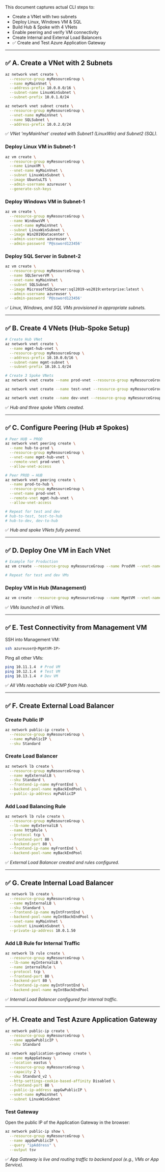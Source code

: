
This document captures actual CLI steps to:

* Create a VNet with two subnets
* Deploy Linux, Windows VM & SQL
* Build Hub & Spoke with 4 VNets
* Enable peering and verify VM connectivity
* Create Internal and External Load Balancers
* ✅ Create and Test Azure Application Gateway

---

## ✅ A. Create a VNet with 2 Subnets

```bash
az network vnet create \
  --resource-group myResourceGroup \
  --name myMainVnet \
  --address-prefix 10.0.0.0/16 \
  --subnet-name LinuxWinSubnet \
  --subnet-prefix 10.0.1.0/24

az network vnet subnet create \
  --resource-group myResourceGroup \
  --vnet-name myMainVnet \
  --name SQLSubnet \
  --address-prefix 10.0.2.0/24
```

✅ *VNet 'myMainVnet' created with Subnet1 (LinuxWin) and Subnet2 (SQL).*

### Deploy Linux VM in Subnet-1

```bash
az vm create \
  --resource-group myResourceGroup \
  --name LinuxVM \
  --vnet-name myMainVnet \
  --subnet LinuxWinSubnet \
  --image UbuntuLTS \
  --admin-username azureuser \
  --generate-ssh-keys
```

### Deploy Windows VM in Subnet-1

```bash
az vm create \
  --resource-group myResourceGroup \
  --name WindowsVM \
  --vnet-name myMainVnet \
  --subnet LinuxWinSubnet \
  --image Win2019Datacenter \
  --admin-username azureuser \
  --admin-password 'P@ssword123456'
```

### Deploy SQL Server in Subnet-2

```bash
az vm create \
  --resource-group myResourceGroup \
  --name SQLServerVM \
  --vnet-name myMainVnet \
  --subnet SQLSubnet \
  --image MicrosoftSQLServer:sql2019-ws2019:enterprise:latest \
  --admin-username azureuser \
  --admin-password 'P@ssword123456'
```

✅ *Linux, Windows, and SQL VMs provisioned in appropriate subnets.*

---

## ✅ B. Create 4 VNets (Hub-Spoke Setup)

```bash
# Create Hub VNet
az network vnet create \
  --name mgmt-hub-vnet \
  --resource-group myResourceGroup \
  --address-prefix 10.10.0.0/16 \
  --subnet-name mgmt-subnet \
  --subnet-prefix 10.10.1.0/24

# Create 3 Spoke VNets
az network vnet create --name prod-vnet --resource-group myResourceGroup --address-prefix 10.11.0.0/16 --subnet-name prod-subnet --subnet-prefix 10.11.1.0/24

az network vnet create --name test-vnet --resource-group myResourceGroup --address-prefix 10.12.0.0/16 --subnet-name test-subnet --subnet-prefix 10.12.1.0/24

az network vnet create --name dev-vnet --resource-group myResourceGroup --address-prefix 10.13.0.0/16 --subnet-name dev-subnet --subnet-prefix 10.13.1.0/24
```

✅ *Hub and three spoke VNets created.*

---

## ✅ C. Configure Peering (Hub ⇄ Spokes)

```bash
# Peer HUB → PROD
az network vnet peering create \
  --name hub-to-prod \
  --resource-group myResourceGroup \
  --vnet-name mgmt-hub-vnet \
  --remote-vnet prod-vnet \
  --allow-vnet-access

# Peer PROD → HUB
az network vnet peering create \
  --name prod-to-hub \
  --resource-group myResourceGroup \
  --vnet-name prod-vnet \
  --remote-vnet mgmt-hub-vnet \
  --allow-vnet-access

# Repeat for test and dev
# hub-to-test, test-to-hub
# hub-to-dev, dev-to-hub
```

✅ *Hub and spoke VNets fully peered.*

---

## ✅ D. Deploy One VM in Each VNet

```bash
# Example for Production
az vm create --resource-group myResourceGroup --name ProdVM --vnet-name prod-vnet --subnet prod-subnet --image UbuntuLTS --admin-username azureuser --generate-ssh-keys

# Repeat for test and dev VMs
```

### Deploy VM in Hub (Management)

```bash
az vm create --resource-group myResourceGroup --name MgmtVM --vnet-name mgmt-hub-vnet --subnet mgmt-subnet --image UbuntuLTS --admin-username azureuser --generate-ssh-keys
```

✅ *VMs launched in all VNets.*

---

## ✅ E. Test Connectivity from Management VM

SSH into Management VM:

```bash
ssh azureuser@<MgmtVM-IP>
```

Ping all other VMs:

```bash
ping 10.11.1.4  # Prod VM
ping 10.12.1.4  # Test VM
ping 10.13.1.4  # Dev VM
```

✅ *All VMs reachable via ICMP from Hub.*

---

## ✅ F. Create External Load Balancer

### Create Public IP

```bash
az network public-ip create \
  --resource-group myResourceGroup \
  --name myPublicIP \
  --sku Standard
```

### Create Load Balancer

```bash
az network lb create \
  --resource-group myResourceGroup \
  --name myExternalLB \
  --sku Standard \
  --frontend-ip-name myFrontEnd \
  --backend-pool-name myBackEndPool \
  --public-ip-address myPublicIP
```

### Add Load Balancing Rule

```bash
az network lb rule create \
  --resource-group myResourceGroup \
  --lb-name myExternalLB \
  --name httpRule \
  --protocol tcp \
  --frontend-port 80 \
  --backend-port 80 \
  --frontend-ip-name myFrontEnd \
  --backend-pool-name myBackEndPool
```

✅ *External Load Balancer created and rules configured.*

---

## ✅ G. Create Internal Load Balancer

```bash
az network lb create \
  --resource-group myResourceGroup \
  --name myInternalLB \
  --sku Standard \
  --frontend-ip-name myIntFrontEnd \
  --backend-pool-name myIntBackEndPool \
  --vnet-name myMainVnet \
  --subnet LinuxWinSubnet \
  --private-ip-address 10.0.1.50
```

### Add LB Rule for Internal Traffic

```bash
az network lb rule create \
  --resource-group myResourceGroup \
  --lb-name myInternalLB \
  --name internalRule \
  --protocol tcp \
  --frontend-port 80 \
  --backend-port 80 \
  --frontend-ip-name myIntFrontEnd \
  --backend-pool-name myIntBackEndPool
```

✅ *Internal Load Balancer configured for internal traffic.*

---

## ✅ H. Create and Test Azure Application Gateway

```bash
az network public-ip create \
  --resource-group myResourceGroup \
  --name appGwPublicIP \
  --sku Standard

az network application-gateway create \
  --name myAppGateway \
  --location eastus \
  --resource-group myResourceGroup \
  --capacity 2 \
  --sku Standard_v2 \
  --http-settings-cookie-based-affinity Disabled \
  --frontend-port 80 \
  --public-ip-address appGwPublicIP \
  --vnet-name myMainVnet \
  --subnet LinuxWinSubnet
```

### Test Gateway

Open the public IP of the Application Gateway in the browser:

```bash
az network public-ip show \
  --resource-group myResourceGroup \
  --name appGwPublicIP \
  --query "ipAddress" \
  --output tsv
```

✅ *App Gateway is live and routing traffic to backend pool (e.g., VMs or App Service).*

